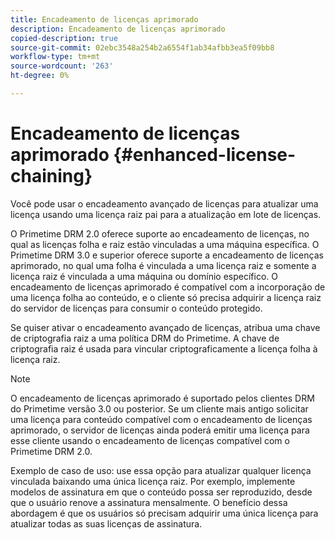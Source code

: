 ```yaml
---
title: Encadeamento de licenças aprimorado
description: Encadeamento de licenças aprimorado
copied-description: true
source-git-commit: 02ebc3548a254b2a6554f1ab34afbb3ea5f09bb8
workflow-type: tm+mt
source-wordcount: '263'
ht-degree: 0%

---
```


# Encadeamento de licenças aprimorado {#enhanced-license-chaining}

Você pode usar o encadeamento avançado de licenças para atualizar uma licença usando uma licença raiz pai para a atualização em lote de licenças.

O Primetime DRM 2.0 oferece suporte ao encadeamento de licenças, no qual as licenças folha e raiz estão vinculadas a uma máquina específica. O Primetime DRM 3.0 e superior oferece suporte a encadeamento de licenças aprimorado, no qual uma folha é vinculada a uma licença raiz e somente a licença raiz é vinculada a uma máquina ou domínio específico. O encadeamento de licenças aprimorado é compatível com a incorporação de uma licença folha ao conteúdo, e o cliente só precisa adquirir a licença raiz do servidor de licenças para consumir o conteúdo protegido.

Se quiser ativar o encadeamento avançado de licenças, atribua uma chave de criptografia raiz a uma política DRM do Primetime. A chave de criptografia raiz é usada para vincular criptograficamente a licença folha à licença raiz.

>[!NOTE]
>
>O encadeamento de licenças aprimorado é suportado pelos clientes DRM do Primetime versão 3.0 ou posterior. Se um cliente mais antigo solicitar uma licença para conteúdo compatível com o encadeamento de licenças aprimorado, o servidor de licenças ainda poderá emitir uma licença para esse cliente usando o encadeamento de licenças compatível com o Primetime DRM 2.0.

Exemplo de caso de uso: use essa opção para atualizar qualquer licença vinculada baixando uma única licença raiz. Por exemplo, implemente modelos de assinatura em que o conteúdo possa ser reproduzido, desde que o usuário renove a assinatura mensalmente. O benefício dessa abordagem é que os usuários só precisam adquirir uma única licença para atualizar todas as suas licenças de assinatura.
